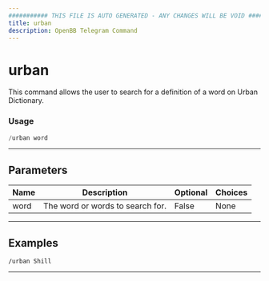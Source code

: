 ```yaml
---
########### THIS FILE IS AUTO GENERATED - ANY CHANGES WILL BE VOID ###########
title: urban
description: OpenBB Telegram Command
---
```


# urban

This command allows the user to search for a definition of a word on Urban Dictionary.

### Usage

```python wordwrap
/urban word
```

---

## Parameters

| Name | Description | Optional | Choices |
| ---- | ----------- | -------- | ------- |
| word | The word or words to search for. | False | None |


---

## Examples

```
/urban Shill
```
---
